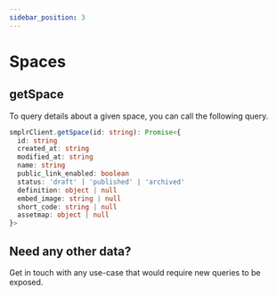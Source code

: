 ```yaml
---
sidebar_position: 3
---
```


# Spaces

## getSpace

To query details about a given space, you can call the following query.

```ts
smplrClient.getSpace(id: string): Promise<{
  id: string
  created_at: string
  modified_at: string
  name: string
  public_link_enabled: boolean
  status: 'draft' | 'published' | 'archived'
  definition: object | null
  embed_image: string | null
  short_code: string | null
  assetmap: object | null
}>
```

## Need any other data?

Get in touch with any use-case that would require new queries to be exposed.
